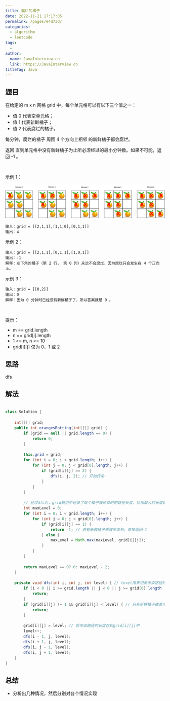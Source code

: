 ```yaml
---
title: 腐烂的橘子
date: 2022-11-21 17:17:05
permalink: /pages/e4d73d/
categories:
  - algorithm
  - leetcode
tags:
  - 
author: 
  name: JavaInterview.cn
  link: https://JavaInterview.cn
titleTag: Java
---
```



## 题目

在给定的 m x n 网格 grid 中，每个单元格可以有以下三个值之一：

- 值 0 代表空单元格；
- 值 1 代表新鲜橘子；
- 值 2 代表腐烂的橘子。

每分钟，腐烂的橘子 周围 4 个方向上相邻 的新鲜橘子都会腐烂。

返回 直到单元格中没有新鲜橘子为止所必须经过的最小分钟数。如果不可能，返回 -1 。

 

示例 1：

![](../../../media/pictures/leetcode/oranges.png)

    输入：grid = [[2,1,1],[1,1,0],[0,1,1]]
    输出：4
示例 2：

    输入：grid = [[2,1,1],[0,1,1],[1,0,1]]
    输出：-1
    解释：左下角的橘子（第 2 行， 第 0 列）永远不会腐烂，因为腐烂只会发生在 4 个正向上。
示例 3：

    输入：grid = [[0,2]]
    输出：0
    解释：因为 0 分钟时已经没有新鲜橘子了，所以答案就是 0 。
 

提示：

- m == grid.length
- n == grid[i].length
- 1 <= m, n <= 10
- grid[i][j] 仅为 0、1 或 2


## 思路

dfs

## 解法
```java

class Solution {
    
    int[][] grid;
    public int orangesRotting(int[][] grid) {
        if (grid == null || grid.length == 0) {
            return 0;
        }

        this.grid = grid;    
        for (int i = 0; i < grid.length; i++) {
            for (int j = 0; j < grid[0].length; j++) {
                if (grid[i][j] == 2) {
                    dfs(i, j, 2); // 开始传染
                } 
            }
        }

        // 经过dfs后，grid数组中记录了每个橘子被传染时的路径长度，找出最大的长度即为腐烂全部橘子所用的时间。
        int maxLevel = 0;
        for (int i = 0; i < grid.length; i++) {
            for (int j = 0; j < grid[0].length; j++) {
                if (grid[i][j] == 1) {
                    return -1; // 若有新鲜橘子未被传染到，直接返回-1
                } else {
                    maxLevel = Math.max(maxLevel, grid[i][j]);
                }
            }
        }

        return maxLevel == 0? 0: maxLevel - 2; 
    }

    private void dfs(int i, int j, int level) { // level用来记录传染路径的长度（当然最后要减2）
        if (i < 0 || i >= grid.length || j < 0 || j >= grid[0].length ) {
            return;
        }
        if (grid[i][j] != 1 && grid[i][j] < level) { // 只有新鲜橘子或者传播路径比当前路径长的橘子，才继续进行传播。
            return;
        } 
   
        grid[i][j] = level; // 将传染路径的长度存到grid[i][j]中
        level++;
        dfs(i - 1, j, level);
        dfs(i + 1, j, level);
        dfs(i, j - 1, level);
        dfs(i, j + 1, level);
    }
}
```

## 总结

- 分析出几种情况，然后分别对各个情况实现 
